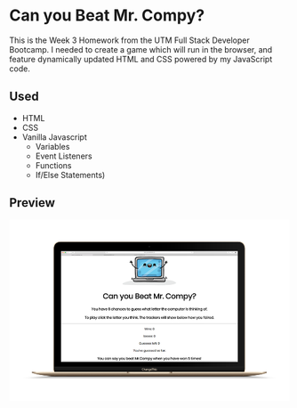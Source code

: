 # Can you Beat Mr. Compy?

This is the Week 3 Homework from the UTM Full Stack Developer Bootcamp. I needed to create a game which will run in the browser, and feature dynamically updated HTML and CSS powered by my JavaScript code.

## Used

- HTML
- CSS
- Vanilla Javascript
  - Variables
  - Event Listeners
  - Functions
  - If/Else Statements)

## Preview

![Game Preview](BeatTheAiPreview.png)
